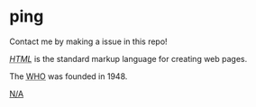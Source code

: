 # ping
Contact me by making a issue in this repo!

<p><dfn><abbr title="HyperText Markup Language">HTML</abbr></dfn> is the standard markup language for creating web pages.</p>
<p>The <abbr title="World Health Organization">WHO</abbr> was founded in 1948.</p>
<ins color="gray" title="CPython 3.8's final binary release has experimental Universal2 support, but does not support macOS 10.x, so this is not currently available.">N/A</ins>
